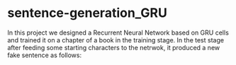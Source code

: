 # sentence-generation_GRU

In this project we designed a Recurrent Neural Network based on GRU cells and trained it on a chapter of a book in the training stage. In the test stage after feeding some starting characters to the netrwok, it produced a new fake sentence as follows:




